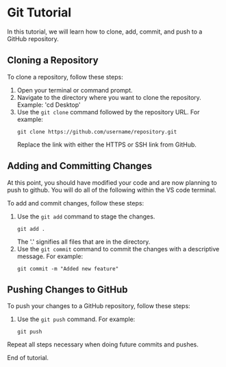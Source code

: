 # Git Tutorial

In this tutorial, we will learn how to clone, add, commit, and push to a GitHub repository.

## Cloning a Repository

To clone a repository, follow these steps:

1. Open your terminal or command prompt.
2. Navigate to the directory where you want to clone the repository. Example: 'cd Desktop'
3. Use the `git clone` command followed by the repository URL. For example:
    ```
    git clone https://github.com/username/repository.git
    ```
    Replace the link with either the HTTPS or SSH link from GitHub.

## Adding and Committing Changes

At this point, you should have modified your code and are now planning to push to github. You will do all of the following within the VS code terminal.

To add and commit changes, follow these steps:

1. Use the `git add` command to stage the changes.
    ```
    git add .
    ```
    The '.' signifies all files that are in the directory.
2. Use the `git commit` command to commit the changes with a descriptive message. For example:
    ```
    git commit -m "Added new feature"
    ```

## Pushing Changes to GitHub

To push your changes to a GitHub repository, follow these steps:

1. Use the `git push` command. For example:
    ```
    git push
    ```
Repeat all steps necessary when doing future commits and pushes.

End of tutorial.
